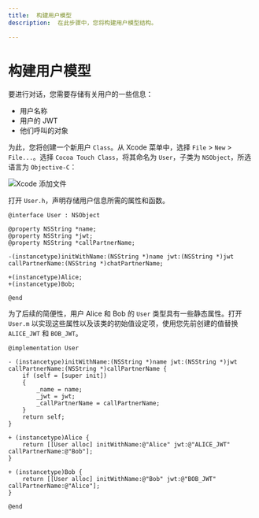 ```yaml
---
title:  构建用户模型
description:  在此步骤中，您将构建用户模型结构。

---
```


构建用户模型
======

要进行对话，您需要存储有关用户的一些信息：

* 用户名称
* 用户的 JWT
* 他们呼叫的对象

为此，您将创建一个新用户 `Class`。从 Xcode 菜单中，选择 `File` > `New` > `File...`。选择 `Cocoa Touch Class`，将其命名为 `User`，子类为 `NSObject`，所选语言为 `Objective-C`：

![Xcode 添加文件](/images/client-sdk/ios-messaging/userclass.png)

打开 `User.h`，声明存储用户信息所需的属性和函数。

```objective_c
@interface User : NSObject

@property NSString *name;
@property NSString *jwt;
@property NSString *callPartnerName;

-(instancetype)initWithName:(NSString *)name jwt:(NSString *)jwt callPartnerName:(NSString *)chatPartnerName;

+(instancetype)Alice;
+(instancetype)Bob;

@end
```

为了后续的简便性，用户 Alice 和 Bob 的 `User` 类型具有一些静态属性。打开 `User.m` 以实现这些属性以及该类的初始值设定项，使用您先前创建的值替换 `ALICE_JWT` 和 `BOB_JWT`。

```objective_c
@implementation User

- (instancetype)initWithName:(NSString *)name jwt:(NSString *)jwt callPartnerName:(NSString *)callPartnerName {
    if (self = [super init])
    {
        _name = name;
        _jwt = jwt;
        _callPartnerName = callPartnerName;
    }
    return self;
}

+ (instancetype)Alice {
    return [[User alloc] initWithName:@"Alice" jwt:@"ALICE_JWT" callPartnerName:@"Bob"];
}

+ (instancetype)Bob {
    return [[User alloc] initWithName:@"Bob" jwt:@"BOB_JWT" callPartnerName:@"Alice"];
}

@end
```

